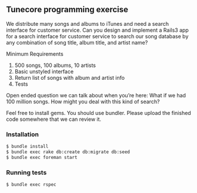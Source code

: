## Tunecore programming exercise

We distribute many songs and albums to iTunes and need a search  interface for customer service.  Can you design and implement  a Rails3 app for a search interface for customer service to search our song database by any combination of song title, album title, and artist name?

Minimum Requirements

1. 500 songs, 100 albums, 10 artists
2. Basic unstyled interface
3. Return list of songs with album and artist info
4. Tests

Open ended question we can talk about when you’re here: What if we had 100 million songs.  How might you deal with this kind of search?

Feel free to  install gems. You should use bundler. Please upload the finished code somewhere that we can review it.

### Installation

```bash
$ bundle install
$ bundle exec rake db:create db:migrate db:seed
$ bundle exec foreman start
```

### Running tests

```bash
$ bundle exec rspec
```

